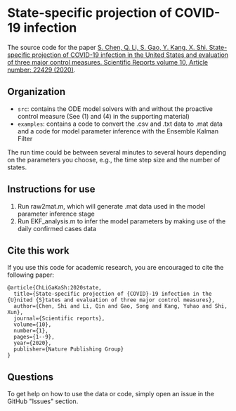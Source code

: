 # State-specific projection of COVID-19 infection

The source code for the paper [S. Chen, Q. Li, S. Gao, Y. Kang, X. Shi. State-specific projection of COVID-19 infection in the United States and evaluation of three major control measures. Scientific Reports volume 10, Article number: 22429 (2020)](https://www.nature.com/articles/s41598-020-80044-3).

## Organization

- `src`: contains the ODE model solvers with and without the proactive control measure (See (1) and (4) in the supporting material)
- `examples`: contains a code to convert the .csv and .txt data to .mat data and a code for model parameter inference with the Ensemble Kalman Filter

The run time could be between several minutes to several hours depending on the parameters you choose, e.g., the time step size and the number of states.

## Instructions for use

1. Run raw2mat.m, which will generate .mat data used in the model parameter inference stage
2. Run EKF_analysis.m to infer the model parameters by making use of the daily confirmed cases data

## Cite this work

If you use this code for academic research, you are encouraged to cite the following paper:

```
@article{ChLiGaKaSh:2020state,
  title={State-specific projection of {COVID}-19 infection in the {U}nited {S}tates and evaluation of three major control measures},
  author={Chen, Shi and Li, Qin and Gao, Song and Kang, Yuhao and Shi, Xun},
  journal={Scientific reports},
  volume={10},
  number={1},
  pages={1--9},
  year={2020},
  publisher={Nature Publishing Group}
}
```

## Questions

To get help on how to use the data or code, simply open an issue in the GitHub "Issues" section.